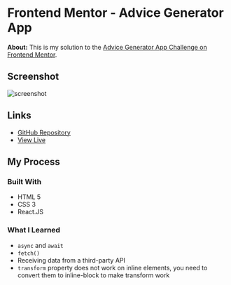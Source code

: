 # Frontend Mentor - Advice Generator App

**About:** This is my solution to the [Advice Generator App Challenge on Frontend Mentor]().

## Screenshot

![screenshot]()

## Links

- [GitHub Repository]()
- [View Live]()

## My Process

### Built With

- HTML 5
- CSS 3
- React.JS

### What I Learned

- `async` and `await`
- `fetch()`
- Receiving data from a third-party API
- `transform` property does not work on inline elements, you need to convert them to inline-block to make transform work
